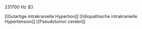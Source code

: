 231700 Hz (E)

[[Gutartige intrakranielle Hypertion]]
[[Idiopathische intrakranielle Hypertension]]
[[Pseudotumor cerebri]]